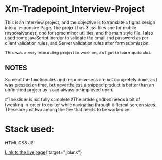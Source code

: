 # Xm-Tradepoint_Interview-Project
This is an Interview project, and the objective is to translate a figma design into a responsive Page.
The project has 3 css files one for mobile responsiveness, one for some minor utilities, and the main style file.
I also used some javaScript inorder to validate the email and password as per client validation rules, and Server validation rules after form submission.

This was a very interesting project to work on, as I got to learn quite alot.

## NOTES
Some of the functionalies and responsiveness are not completely done, as I was pressed on time, but nevertheless a shipped product is better than an unfinished project as it can always be improved upon.

#The slider is not fully complete
#The article gridbox needs a bit of tweaking in-order to center while navigating through different screen sizes.
These are just two among the few that needs to be worked on.

# Stack used: 
HTML
CSS
JS

[Link to the live page](https://mellow-travesseiro-5ef0c4.netlify.app/){:target="_blank"}
